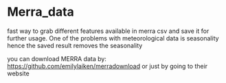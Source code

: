 # Merra_data
fast way to grab different features available in merra csv and save it for further usage. One of the problems with meteorological data is seasonality hence the saved result removes the seasonality


you can download MERRA data by:
https://github.com/emilylaiken/merradownload
or just by going to their website

